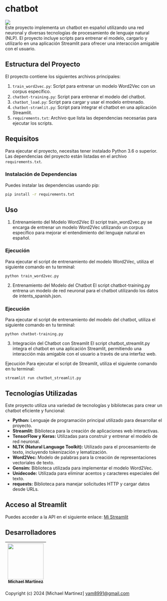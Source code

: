 # chatbot
<div style="display: flex; align-items: center;">
    <img src="https://img.shields.io/badge/STATUS-EN%20DESAROLLO-green" />
</div>
Este proyecto implementa un chatbot en español utilizando una red neuronal y diversas tecnologías de procesamiento de lenguaje natural (NLP). El proyecto incluye scripts para entrenar el modelo, cargarlo y utilizarlo en una aplicación Streamlit para ofrecer una interacción amigable con el usuario.

## Estructura del Proyecto

El proyecto contiene los siguientes archivos principales:

1. `train_word2vec.py`: Script para entrenar un modelo Word2Vec con un corpus específico.
2. `chatbot-training.py`: Script para entrenar el modelo del chatbot.
3. `chatbot_load.py`: Script para cargar y usar el modelo entrenado.
4. `chatbot-stramlit.py`: Script para integrar el chatbot en una aplicación Streamlit.
5. `requirements.txt`: Archivo que lista las dependencias necesarias para ejecutar los scripts.

## Requisitos

Para ejecutar el proyecto, necesitas tener instalado Python 3.6 o superior. Las dependencias del proyecto están listadas en el archivo `requirements.txt`.

### Instalación de Dependencias

Puedes instalar las dependencias usando pip:

```bash
pip install -r requirements.txt
```

## Uso
1. Entrenamiento del Modelo Word2Vec
El script train_word2vec.py se encarga de entrenar un modelo Word2Vec utilizando un corpus específico para mejorar el entendimiento del lenguaje natural en español.

### Ejecución
Para ejecutar el script de entrenamiento del modelo Word2Vec, utiliza el siguiente comando en tu terminal:

```
python train_word2vec.py
```
2. Entrenamiento del Modelo del Chatbot
El script chatbot-training.py entrena un modelo de red neuronal para el chatbot utilizando los datos de intents_spanish.json.

### Ejecución
Para ejecutar el script de entrenamiento del modelo del chatbot, utiliza el siguiente comando en tu terminal:

```
python chatbot-training.py
```
3. Integración del Chatbot con Streamlit
El script chatbot_streamlit.py integra el chatbot en una aplicación Streamlit, permitiendo una interacción más amigable con el usuario a través de una interfaz web.

Ejecución
Para ejecutar el script de Streamlit, utiliza el siguiente comando en tu terminal:

```
streamlit run chatbot_streamlit.py
```

## Tecnologías Utilizadas
Este proyecto utiliza una variedad de tecnologías y bibliotecas para crear un chatbot eficiente y funcional:

- **Python:** Lenguaje de programación principal utilizado para desarrollar el proyecto.
- **Streamlit:** Biblioteca para la creación de aplicaciones web interactivas.
- **TensorFlow y Keras:** Utilizadas para construir y entrenar el modelo de red neuronal.
- **NLTK (Natural Language Toolkit):** Utilizado para el procesamiento de texto, incluyendo tokenización y lematización.
- **Word2Vec:** Modelo de palabras para la creación de representaciones vectoriales de texto.
- **Gensim:** Biblioteca utilizada para implementar el modelo Word2Vec.
- **Unidecode:** Utilizada para eliminar acentos y caracteres especiales del texto.
- **requests:** Biblioteca para manejar solicitudes HTTP y cargar datos desde URLs.

## Acceso al Streamlit

Puedes acceder a la API en el siguiente enlace: [Mi Streamlit](https://chatbot-f4agujo33egcfeutr3chbe.streamlit.app)

## Desarrolladores

| [<img src="https://avatars.githubusercontent.com/u/163685041?v=4" width=115><br><sub>Michael Martinez</sub>](https://github.com/bkmay1417) |
| :---: |

Copyright (c) 2024 [Michael Martinez] yam8991@gmail.com
